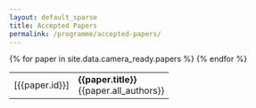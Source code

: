 ```yaml
---
layout: default_sparse
title: Accepted Papers
permalink: /programme/accepted-papers/
---
```


<div class="row pl-2 pr-2 pt-2 pb-2 mx-auto justify-content-left">
	<table class="table table-striped table-bordered" style="max-width: 1000px;">
		<tbody>
		{% for paper in site.data.camera_ready.papers %}
		<tr id="paper-{{paper.id}}">
			<td>[{{paper.id}}]</td>
			<td><strong>{{paper.title}}</strong><br>{{paper.all_authors}}</td>
		</tr>
		{% endfor %}
		</tbody>
	</table>
</div>

<!--
{% for paper in site.data.camera_ready.papers %}

<p id="paper-{{paper.id}}">
	<span>[{{paper.id}}]</span>
	<span><strong>{{paper.title}}</strong></span><br>
	<span>{{paper.all_authors}}</span>
</p>

{% endfor %}
-->

